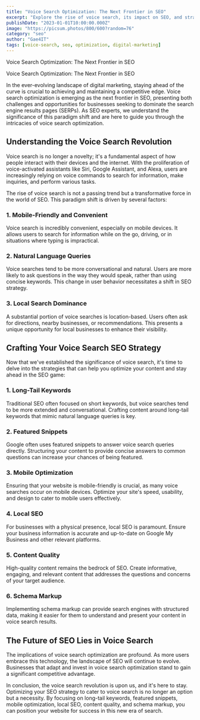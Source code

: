 ```yaml
---
title: "Voice Search Optimization: The Next Frontier in SEO"
excerpt: "Explore the rise of voice search, its impact on SEO, and strategies to optimize your content for voice-activated queries."
publishDate: "2023-01-01T10:00:00.000Z"
image: "https://picsum.photos/800/600?random=76"
category: "seo"
author: "Gae4IT"
tags: [voice-search, seo, optimization, digital-marketing]
---
```


Voice Search Optimization: The Next Frontier in SEO

Voice Search Optimization: The Next Frontier in SEO

In the ever-evolving landscape of digital marketing, staying ahead of the curve is crucial to achieving and maintaining a competitive edge. Voice search optimization is emerging as the next frontier in SEO, presenting both challenges and opportunities for businesses seeking to dominate the search engine results pages (SERPs). As SEO experts, we understand the significance of this paradigm shift and are here to guide you through the intricacies of voice search optimization.

## Understanding the Voice Search Revolution

Voice search is no longer a novelty; it's a fundamental aspect of how people interact with their devices and the internet. With the proliferation of voice-activated assistants like Siri, Google Assistant, and Alexa, users are increasingly relying on voice commands to search for information, make inquiries, and perform various tasks.

The rise of voice search is not a passing trend but a transformative force in the world of SEO. This paradigm shift is driven by several factors:

### 1. Mobile-Friendly and Convenient

Voice search is incredibly convenient, especially on mobile devices. It allows users to search for information while on the go, driving, or in situations where typing is impractical.

### 2. Natural Language Queries

Voice searches tend to be more conversational and natural. Users are more likely to ask questions in the way they would speak, rather than using concise keywords. This change in user behavior necessitates a shift in SEO strategy.

### 3. Local Search Dominance

A substantial portion of voice searches is location-based. Users often ask for directions, nearby businesses, or recommendations. This presents a unique opportunity for local businesses to enhance their visibility.

## Crafting Your Voice Search SEO Strategy

Now that we've established the significance of voice search, it's time to delve into the strategies that can help you optimize your content and stay ahead in the SEO game:

### 1. Long-Tail Keywords

Traditional SEO often focused on short keywords, but voice searches tend to be more extended and conversational. Crafting content around long-tail keywords that mimic natural language queries is key.

### 2. Featured Snippets

Google often uses featured snippets to answer voice search queries directly. Structuring your content to provide concise answers to common questions can increase your chances of being featured.

### 3. Mobile Optimization

Ensuring that your website is mobile-friendly is crucial, as many voice searches occur on mobile devices. Optimize your site's speed, usability, and design to cater to mobile users effectively.

### 4. Local SEO

For businesses with a physical presence, local SEO is paramount. Ensure your business information is accurate and up-to-date on Google My Business and other relevant platforms.

### 5. Content Quality

High-quality content remains the bedrock of SEO. Create informative, engaging, and relevant content that addresses the questions and concerns of your target audience.

### 6. Schema Markup

Implementing schema markup can provide search engines with structured data, making it easier for them to understand and present your content in voice search results.

## The Future of SEO Lies in Voice Search

The implications of voice search optimization are profound. As more users embrace this technology, the landscape of SEO will continue to evolve. Businesses that adapt and invest in voice search optimization stand to gain a significant competitive advantage.

In conclusion, the voice search revolution is upon us, and it's here to stay. Optimizing your SEO strategy to cater to voice search is no longer an option but a necessity. By focusing on long-tail keywords, featured snippets, mobile optimization, local SEO, content quality, and schema markup, you can position your website for success in this new era of search.
